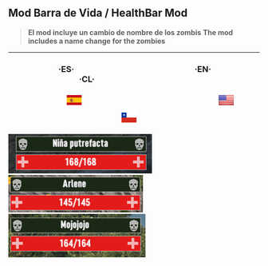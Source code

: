 ## Mod Barra de Vida / HealthBar Mod

>  **El mod incluye un cambio de nombre de los zombis**
>  **The mod includes a name change for the zombies**

------------

### &emsp; &emsp; &emsp; &ensp;  &nbsp; &ensp;  &nbsp; ·ES·  &nbsp;  &nbsp; &emsp; &emsp; &emsp; &ensp; &nbsp; &emsp; &emsp; &emsp; &emsp;   &emsp; &emsp; &emsp;  ·EN·  &emsp; &ensp; &emsp; &emsp; &emsp; &emsp;  &emsp; &emsp; &emsp; &emsp; &emsp; &emsp; ·CL·

&emsp; &emsp; &emsp; &emsp; &emsp; &ensp; &nbsp; &nbsp; [![](https://raw.githubusercontent.com/ivanmy-dev/7DTD-MODS-IVANMY/main/banderas/Spain_flags_flag_8858.png)]() &emsp; &emsp; &emsp; &emsp; &emsp; &emsp; &emsp; &emsp; &emsp; &emsp; &emsp; &ensp; &nbsp; &nbsp; &nbsp; &nbsp; &ensp; &emsp; [![](https://raw.githubusercontent.com/ivanmy-dev/7DTD-MODS-IVANMY/main/banderas/unitedstates_flags_flag_9093.png)]()
 &emsp; &emsp; &emsp; &emsp; &emsp; &emsp; &emsp; &emsp; &emsp; &emsp; &emsp; &emsp; &emsp; &emsp; &ensp; [![](https://raw.githubusercontent.com/ivanmy-dev/7DTD-MODS-IVANMY/main/banderas/Chile_flags_flag_9029.png)]() 

![](https://raw.githubusercontent.com/ivanmy-dev/7DTD-MODS-IVANMY/main/BarradeVidaEnemigos%20-%20HealthBarEnemy/ES/Barra%20de%20Vida%20%2B%20Nombre%20Zombis.png) &emsp; &emsp; &emsp; ![](https://raw.githubusercontent.com/ivanmy-dev/7DTD-MODS-IVANMY/main/BarradeVidaEnemigos%20-%20HealthBarEnemy/EN/HealthBar%20%2B%20ZombiesNames.png)  &emsp; &emsp; &emsp; ![](https://raw.githubusercontent.com/ivanmy-dev/7DTD-MODS-IVANMY/main/BarradeVidaEnemigos%20-%20HealthBarEnemy/CL/Barra%20de%20Vida%20%2B%20Nombres%20Zombis.png)

